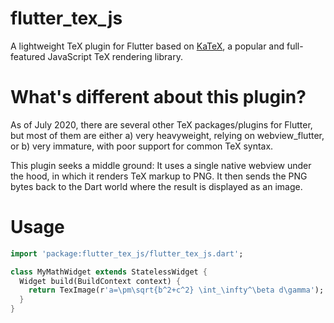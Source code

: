 # flutter_tex_js

A lightweight TeX plugin for Flutter based on [KaTeX](https://katex.org/), a
popular and full-featured JavaScript TeX rendering library.

# What's different about this plugin?

As of July 2020, there are several other TeX packages/plugins for Flutter, but
most of them are either a) very heavyweight, relying on webview_flutter, or b)
very immature, with poor support for common TeX syntax.

This plugin seeks a middle ground: It uses a single native webview under the
hood, in which it renders TeX markup to PNG. It then sends the PNG bytes back to
the Dart world where the result is displayed as an image.

# Usage

```dart
import 'package:flutter_tex_js/flutter_tex_js.dart';

class MyMathWidget extends StatelessWidget {
  Widget build(BuildContext context) {
    return TexImage(r'a=\pm\sqrt{b^2+c^2} \int_\infty^\beta d\gamma');
  }
}
```
